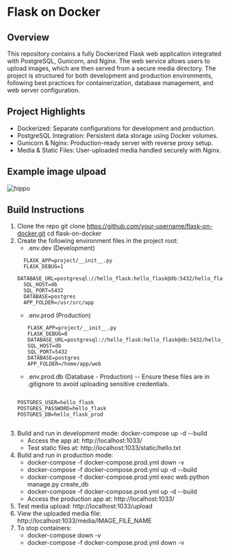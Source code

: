 # Flask on Docker

## Overview
This repository contains a fully Dockerized Flask web application integrated with PostgreSQL, Gunicorn, and Nginx. The web service allows users to upload images, which are then served from a secure media directory. The project is structured for both development and production environments, following best practices for containerization, database management, and web server configuration.

## Project Highlights
  - Dockerized: Separate configurations for development and production.
  - PostgreSQL Integration: Persistent data storage using Docker volumes.
  - Gunicorn & Nginx: Production-ready server with reverse proxy setup.
  - Media & Static Files: User-uploaded media handled securely with Nginx.

## Example image ulpoad

![hippo](https://media0.giphy.com/media/v1.Y2lkPTc5MGI3NjExenBwa2w5aDlweTZyaXd2dng1b3ZtaDhnbXFtdXQyZG16ajk2cmRvYSZlcD12MV9pbnRlcm5hbF9naWZfYnlfaWQmY3Q9Zw/mhoKQ4AWWLG3c0ha3p/giphy.gif)


## Build Instructions
1. Clone the repo
     git clone https://github.com/your-username/flask-on-docker.git
     cd flask-on-docker
2. Create the following environment files in the project root:
     - .env.dev (Development)
      ```
        FLASK_APP=project/__init__.py
        FLASK_DEBUG=1
        DATABASE_URL=postgresql://hello_flask:hello_flask@db:5432/hello_flask_dev
        SQL_HOST=db
        SQL_PORT=5432
        DATABASE=postgres
        APP_FOLDER=/usr/src/app
      ```
     - .env.prod (Production)
       ```
       FLASK_APP=project/__init__.py
       FLASK_DEBUG=0
       DATABASE_URL=postgresql://hello_flask:hello_flask@db:5432/hello_flask_prod
       SQL_HOST=db
       SQL_PORT=5432
       DATABASE=postgres
       APP_FOLDER=/home/app/web
       ```
      - .env.prod.db (Database - Production) --  Ensure these files are in .gitignore to avoid uploading sensitive credentials.
        ```
       POSTGRES_USER=hello_flask
       POSTGRES_PASSWORD=hello_flask
       POSTGRES_DB=hello_flask_prod
      ```
4. Build and run in development mode: docker-compose up -d --build
     - Access the app at: http://localhost:1033/
     - Test static files at: http://localhost:1033/static/hello.txt
5. Build and run in production mode:
     - docker-compose -f docker-compose.prod.yml down -v
     - docker-compose -f docker-compose.prod.yml up -d --build
     - docker-compose -f docker-compose.prod.yml exec web python manage.py create_db
     - docker-compose -f docker-compose.prod.yml up -d --build
     - Access the production app at: http://localhost:1033/
7. Test media upload: http://localhost:1033/upload
8. View the uploaded media file: http://localhost:1033/media/IMAGE_FILE_NAME
9. To stop containers:
      - docker-compose down -v
      - docker-compose -f docker-compose.prod.yml down -v

